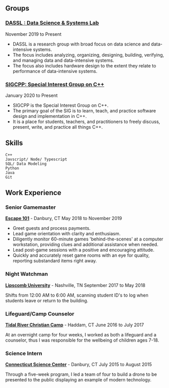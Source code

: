 ---
---
## Groups

### [DASSL : Data Science & Systems Lab](http://calebGarrick.github.io)

November 2019 to Present

- DASSL is a research group with broad focus on data science and data-intensive systems.
- The focus includes analyzing, organizing, designing, building, verifying, and managing data and data-intensive systems.
- The focus also includes hardware design to the extent they relate to performance of data-intensive systems.

### [SIGCPP: Special Interest Group on C++](http://sigcpp.github.io)

January 2020 to Present

- SIGCPP is the Special Interest Group on C++.
- The primary goal of the SIG is to learn, teach, and practice software design and implementation in C++.
- It is a place for students, teachers, and practitioners to freely discuss, present, write, and practice all things C++.

## Skills

```
C++
Javscript/ Node/ Typescript
SQL/ Data Modeling
Python
Java
Git
```

## Work Experience

### Senior Gamemaster

[**Escape 101**](https://www.esc101.com/) - Danbury, CT
May 2018 to November 2019

- Greet guests and process payments.
- Lead game orientation with clarity and enthusiasm.
- Diligently monitor 60-minute games 'behind-the-scenes' at a computer workstation, providing clues and additional
assistance when needed.
- Lead post-game sessions with a positive and encouraging attitude.
- Quickly and accurately reset game rooms with an eye for quality, reporting substandard items right away.

### Night Watchman

[**Lipscomb University**](https://www.lipscomb.edu/) - Nashville, TN
September 2017 to May 2018

Shifts from 12:00 AM to 6:00 AM, scanning student ID's to log when students leave or return to the building.

### Lifeguard/Camp Counselor

[**Tidal River Christian Camp**](https://www.tidalriverchristiancamp.com/) - Haddam, CT
June 2016 to July 2017

At an overnight camp for four weeks, I worked as both a lifeguard and a counselor, thus I was responsible for the wellbeing
of children ages 7-18.

### Science Intern

[**Connecticut Science Center**](https://ctsciencecenter.org/) - Danbury, CT
July 2015 to August 2015

Through a five-week program, I led a team of four to build a drone to be presented to the public displaying an example of
modern technology.
